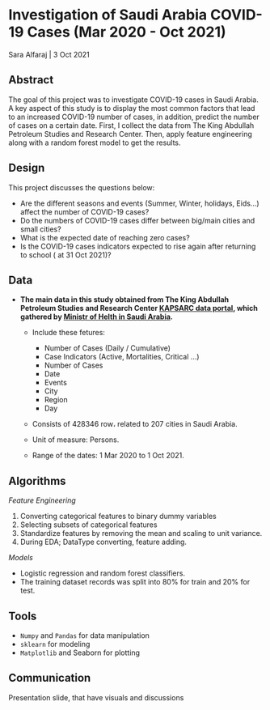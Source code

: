 # Investigation of Saudi Arabia COVID-19 Cases (Mar 2020 - Oct 2021)
Sara Alfaraj | 3 Oct 2021

## Abstract
The goal of this project was to investigate COVID-19 cases in Saudi Arabia. A key aspect of this study is to display the most common factors that lead to an increased COVID-19 number of cases, in addition, predict the number of cases on a certain date.  First, I collect the data from The King Abdullah Petroleum Studies and Research Center. Then, apply feature engineering along with a random forest model to get the results.    

## Design
This project discusses the questions below:
- Are the different seasons and events (Summer, Winter, holidays, Eids...) affect the number of COVID-19 cases?
- Do the numbers of COVID-19 cases differ between big/main cities and small cities?
- What is the expected date of reaching zero cases? 
- Is the COVID-19 cases indicators expected to rise again after returning to school ( at 31 Oct 2021)?

## Data
- **The main data in this study obtained from The King Abdullah Petroleum Studies and Research Center [KAPSARC data portal](https://datasource.kapsarc.org/explore/dataset/saudi-arabia-coronavirus-disease-covid-19-situation/export/?disjunctive.daily_cumulative&disjunctive.indicator&disjunctive.event&disjunctive.city_en&disjunctive.region_en), which gathered by [Ministr of Helth in Saudi Arabia](https://covid19.moh.gov.sa/).**
  - Include these fetures:
    - Number of Cases (Daily / Cumulative)
    - Case Indicators (Active, Mortalities, Critical ...)
    - Number of Cases 
    - Date
    - Events
    - City
    - Region
    - Day

  - Consists of 428346 row، related to 207 cities in Saudi Arabia.
  - Unit of measure: Persons.
  - Range of the dates: 1 Mar 2020 to 1 Oct 2021.

## Algorithms

*Feature Engineering*
1. Converting categorical features to binary dummy variables
2. Selecting subsets of categorical features 
3. Standardize features by removing the mean and scaling to unit variance.
4. During EDA; DataType converting, feature adding.


*Models*
- Logistic regression and random forest classifiers. 
- The training dataset records was split into 80% for train and 20% for test.

## Tools
- `Numpy` and `Pandas` for data manipulation
- `sklearn` for modeling
- `Matplotlib` and Seaborn for plotting


## Communication
Presentation slide, that have visuals and discussions  
